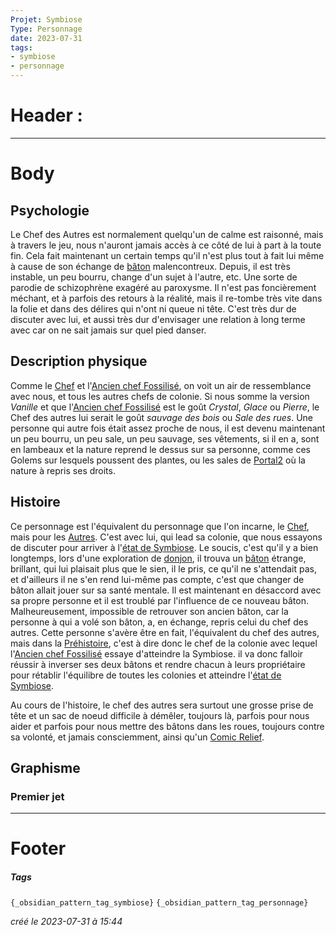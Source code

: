```yaml
---
Projet: Symbiose
Type: Personnage
date: 2023-07-31
tags:
- symbiose
- personnage
---
```

   
# Header :   
   
   
-------------------------------------------------------------------------------   
# Body   
   
## Psychologie   
   
Le Chef des Autres est normalement quelqu'un de calme est raisonné, mais à travers le jeu, nous n'auront jamais accès à ce côté de lui à part à la toute fin. Cela fait maintenant un certain temps qu'il n'est plus tout à fait lui même à cause de son échange de [bâton](/not_created.md) malencontreux. Depuis, il est très instable, un peu bourru, change d'un sujet à l'autre, etc. Une sorte de parodie de schizophrène exagéré au paroxysme. Il n'est pas foncièrement méchant, et à parfois des retours à la réalité, mais il re-tombe très vite dans la folie et dans des délires qui n'ont ni queue ni tête. C'est très dur de discuter avec lui, et aussi très dur d'envisager une relation à long terme avec car on ne sait jamais sur quel pied danser.   
   
## Description physique   
   
Comme le [Chef](../../../../../Cr%C3%A9ations/Symbiose/GameDesign/Sc%C3%A9nario/Personnages/Chef.md) et l'[Ancien chef Fossilisé](../../../../../Cr%C3%A9ations/Symbiose/GameDesign/Sc%C3%A9nario/Personnages/Ancien%20chef%20Fossilis%C3%A9.md), on voit un air de ressemblance avec nous, et tous les autres chefs de colonie. Si nous somme la version *Vanille* et que l'[Ancien chef Fossilisé](../../../../../Cr%C3%A9ations/Symbiose/GameDesign/Sc%C3%A9nario/Personnages/Ancien%20chef%20Fossilis%C3%A9.md) est le goût *Crystal*, *Glace* ou *Pierre*, le Chef des autres lui serait le goût *sauvage des bois* ou *Sale des rues*. Une personne qui autre fois était assez proche de nous, il est devenu maintenant un peu bourru, un peu sale, un peu sauvage, ses vêtements, si il en a, sont en lambeaux et la nature reprend le dessus sur sa personne, comme ces Golems sur lesquels poussent des plantes, ou les sales de [Portal2](https://developer.valvesoftware.com/wiki/Portal_2) où la nature à repris ses droits.   
   
## Histoire   
   
Ce personnage est l'équivalent du personnage que l'on incarne, le [Chef](../../../../../Cr%C3%A9ations/Symbiose/GameDesign/Sc%C3%A9nario/Personnages/Chef.md), mais pour les [Autres](/not_created.md). C'est avec lui, qui lead sa colonie, que nous essayons de discuter pour arriver à l'[état de Symbiose](/not_created.md). Le soucis, c'est qu'il y a bien longtemps, lors d'une exploration de [donjon](/not_created.md), il trouva un [bâton](/not_created.md) étrange, brillant, qui lui plaisait plus que le sien, il le pris, ce qu'il ne s'attendait pas, et d'ailleurs il ne s'en rend lui-même pas compte, c'est que changer de bâton allait jouer sur sa santé mentale. Il est maintenant en désaccord avec sa propre personne et il est troublé par l'influence de ce nouveau bâton. Malheureusement, impossible de retrouver son ancien bâton, car la personne à qui a volé son bâton, a, en échange, repris celui du chef des autres. Cette personne s'avère être en fait, l'équivalent du chef des autres, mais dans la [Préhistoire](../../../../../Cr%C3%A9ations/Symbiose/GameDesign/Sc%C3%A9nario/Histoire/Pr%C3%A9histoire.md), c'est à dire donc le chef de la colonie avec lequel l'[Ancien chef Fossilisé](../../../../../Cr%C3%A9ations/Symbiose/GameDesign/Sc%C3%A9nario/Personnages/Ancien%20chef%20Fossilis%C3%A9.md) essaye d'atteindre la Symbiose. il va donc falloir réussir à inverser ses deux bâtons et rendre chacun à leurs propriétaire pour rétablir l'équilibre de toutes les colonies et atteindre l'[état de Symbiose](/not_created.md).   
   
Au cours de l'histoire, le chef des autres sera surtout une grosse prise de tête et un sac de noeud difficile à démêler, toujours là, parfois pour nous aider et parfois pour nous mettre des bâtons dans les roues, toujours contre sa volonté, et jamais consciemment, ainsi qu'un [Comic Relief](https://en.wikipedia.org/wiki/Comic_relief).    
   
## Graphisme   
### Premier jet   
   
   
---------------------------------------------------------------------------   
# Footer   
   
##### Tags   
`{_obsidian_pattern_tag_symbiose}` `{_obsidian_pattern_tag_personnage}`    
   
*créé le 2023-07-31 à 15:44*